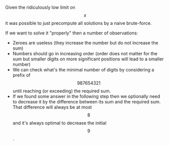 Given the ridiculously low limit on $$x$$ it was possible to just precompute all solutions by a naive brute-force.

If we want to solve it "properly" then a number of observations:

- Zeroes are useless (they increase the number but do not increase the sum)
- Numbers should go in increasing order (order does not matter for the sum but smaller digits on more significant positions will lead to a smaller number)
- We can check what's the minimal number of digits by considering a prefix of $$987654321$$ until reaching (or exceeding) the required sum.
- If we found some answer in the following step then we optionally need to decrease it by the difference between its sum and the required sum.  That difference will always be at most $$8$$ and it's always optimal to decrease the initial $$9$$.
